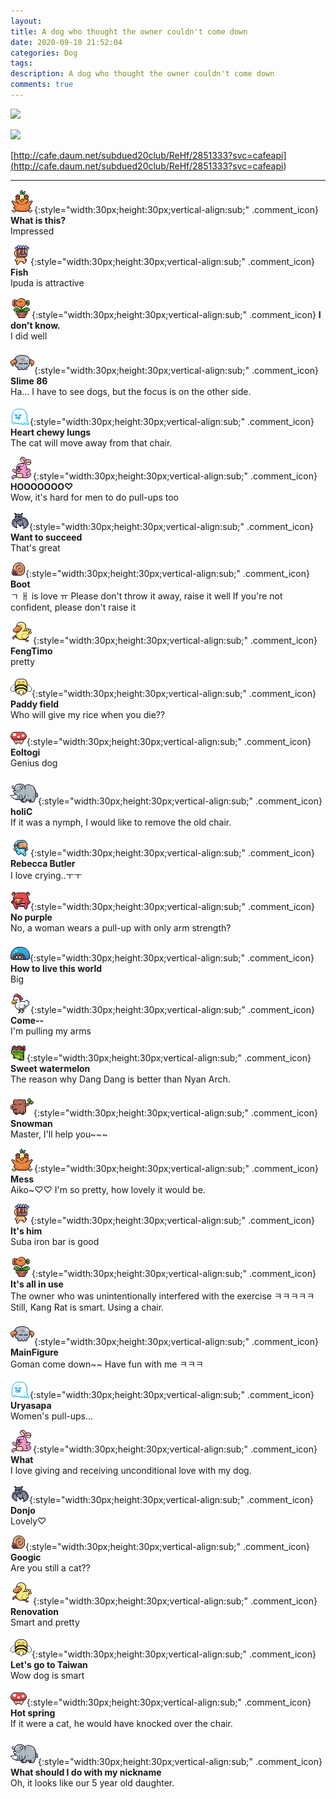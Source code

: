 ```yaml
---
layout: 
title: A dog who thought the owner couldn't come down
date: 2020-09-10 21:52:04
categories: Dog
tags: 
description: A dog who thought the owner couldn't come down
comments: true
---
```


![](https://blog.kakaocdn.net/dn/bKLHUP/btqIdsIq0mP/DXFadH6r3QAunTdh1j7xt1/img.gif)

![](https://blog.kakaocdn.net/dn/bCjSmn/btqIqnrXDRy/ycpjUsIchR7CzkzeY0X9vk/img.gif)

[http://cafe.daum.net/subdued20club/ReHf/2851333?svc=cafeapi](<http://cafe.daum.net/subdued20club/ReHf/2851333?svc=cafeapi>)

* * *

![comment](/assets/character/bird.png){:style="width:30px;height:30px;vertical-align:sub;" .comment_icon} **What is this?**  
Impressed   
  
![comment](/assets/character/mask.png){:style="width:30px;height:30px;vertical-align:sub;" .comment_icon} **Fish**  
Ipuda is attractive   
  
![comment](/assets/character/plant.png){:style="width:30px;height:30px;vertical-align:sub;" .comment_icon} **I don't know.**  
I did well   
  
![comment](/assets/character/skull.png){:style="width:30px;height:30px;vertical-align:sub;" .comment_icon} **Slime 86**  
Ha... I have to see dogs, but the focus is on the other side.   
  
![comment](/assets/character/ghost.png){:style="width:30px;height:30px;vertical-align:sub;" .comment_icon} **Heart chewy lungs**  
The cat will move away from that chair.   
  
![comment](/assets/character/bunny.png){:style="width:30px;height:30px;vertical-align:sub;" .comment_icon} **HOOOOOOO♡**  
Wow, it's hard for men to do pull-ups too   
  
![comment](/assets/character/bat.png){:style="width:30px;height:30px;vertical-align:sub;" .comment_icon} **Want to succeed**  
That's great   
  
![comment](/assets/character/snail.png){:style="width:30px;height:30px;vertical-align:sub;" .comment_icon} **Boot**  
ㄱ ㅐ is love ㅠ Please don't throw it away, raise it well If you're not confident, please don't raise it   
  
![comment](/assets/character/duck.png){:style="width:30px;height:30px;vertical-align:sub;" .comment_icon} **FengTimo**  
pretty   
  
![comment](/assets/character/bee.png){:style="width:30px;height:30px;vertical-align:sub;" .comment_icon} **Paddy field**  
Who will give my rice when you die??   
  
![comment](/assets/character/mushroom.png){:style="width:30px;height:30px;vertical-align:sub;" .comment_icon} **Eoltogi**  
Genius dog   
  
![comment](/assets/character/rino.png){:style="width:30px;height:30px;vertical-align:sub;" .comment_icon} **holiC**  
If it was a nymph, I would like to remove the old chair.   
  
![comment](/assets/character/goggle.png){:style="width:30px;height:30px;vertical-align:sub;" .comment_icon} **Rebecca Butler**  
I love crying..ㅜㅜ   
  
![comment](/assets/character/pig.png){:style="width:30px;height:30px;vertical-align:sub;" .comment_icon} **No purple**  
No, a woman wears a pull-up with only arm strength?   
  
![comment](/assets/character/turtle.png){:style="width:30px;height:30px;vertical-align:sub;" .comment_icon} **How to live this world**  
Big   
  
![comment](/assets/character/chicken.png){:style="width:30px;height:30px;vertical-align:sub;" .comment_icon} **Come--**  
I'm pulling my arms   
  
![comment](/assets/character/frog.png){:style="width:30px;height:30px;vertical-align:sub;" .comment_icon} **Sweet watermelon**  
The reason why Dang Dang is better than Nyan Arch.   
  
![comment](/assets/character/trunk.png){:style="width:30px;height:30px;vertical-align:sub;" .comment_icon} **Snowman**  
Master, I'll help you~~~   
  
![comment](/assets/character/bird.png){:style="width:30px;height:30px;vertical-align:sub;" .comment_icon} **Mess**  
Aiko~♡♡ I'm so pretty, how lovely it would be.   
  
![comment](/assets/character/mask.png){:style="width:30px;height:30px;vertical-align:sub;" .comment_icon} **It's him**  
Suba iron bar is good   
  
![comment](/assets/character/plant.png){:style="width:30px;height:30px;vertical-align:sub;" .comment_icon} **It's all in use**  
The owner who was unintentionally interfered with the exercise ㅋㅋㅋㅋㅋ Still, Kang Rat is smart. Using a chair.   
  
![comment](/assets/character/skull.png){:style="width:30px;height:30px;vertical-align:sub;" .comment_icon} **MainFigure**  
Goman come down~~ Have fun with me ㅋㅋㅋ   
  
![comment](/assets/character/ghost.png){:style="width:30px;height:30px;vertical-align:sub;" .comment_icon} **Uryasapa**  
Women's pull-ups...   
  
![comment](/assets/character/bunny.png){:style="width:30px;height:30px;vertical-align:sub;" .comment_icon} **What**  
I love giving and receiving unconditional love with my dog.   
  
![comment](/assets/character/bat.png){:style="width:30px;height:30px;vertical-align:sub;" .comment_icon} **Donjo**  
Lovely♡   
  
![comment](/assets/character/snail.png){:style="width:30px;height:30px;vertical-align:sub;" .comment_icon} **Googic**  
Are you still a cat??   
  
![comment](/assets/character/duck.png){:style="width:30px;height:30px;vertical-align:sub;" .comment_icon} **Renovation**  
Smart and pretty   
  
![comment](/assets/character/bee.png){:style="width:30px;height:30px;vertical-align:sub;" .comment_icon} **Let's go to Taiwan**  
Wow dog is smart   
  
![comment](/assets/character/mushroom.png){:style="width:30px;height:30px;vertical-align:sub;" .comment_icon} **Hot spring**  
If it were a cat, he would have knocked over the chair.   
  
![comment](/assets/character/rino.png){:style="width:30px;height:30px;vertical-align:sub;" .comment_icon} **What should I do with my nickname**  
Oh, it looks like our 5 year old daughter.   
  


